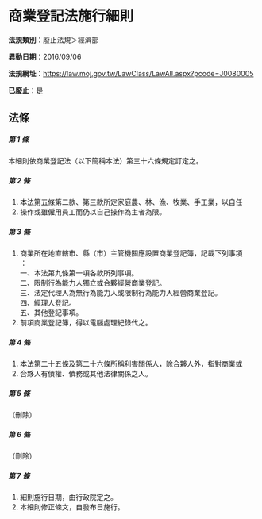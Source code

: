# 商業登記法施行細則

**法規類別**：廢止法規＞經濟部

**異動日期**：2016/09/06  

**法規網址**：https://law.moj.gov.tw/LawClass/LawAll.aspx?pcode=J0080005

**已廢止**：是



## 法條
##### 第 1 條
本細則依商業登記法（以下簡稱本法）第三十六條規定訂定之。

##### 第 2 條
1. 本法第五條第二款、第三款所定家庭農、林、漁、牧業、手工業，以自任
1. 操作或雖僱用員工而仍以自己操作為主者為限。

##### 第 3 條
1. 商業所在地直轄市、縣（市）主管機關應設置商業登記簿，記載下列事項  
：  
一、本法第九條第一項各款所列事項。  
二、限制行為能力人獨立或合夥經營商業登記。  
三、法定代理人為無行為能力人或限制行為能力人經營商業登記。  
四、經理人登記。  
五、其他登記事項。
1. 前項商業登記簿，得以電腦處理紀錄代之。

##### 第 4 條
1. 本法第二十五條及第二十六條所稱利害關係人，除合夥人外，指對商業或
1. 合夥人有債權、債務或其他法律關係之人。

##### 第 5 條
（刪除）

##### 第 6 條
（刪除）

##### 第 7 條
1. 細則施行日期，由行政院定之。
1. 本細則修正條文，自發布日施行。


